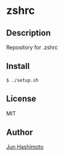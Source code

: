 zshrc
===

## Description

Repository for .zshrc

## Install

```
$ ./setup.sh
```

## License

MIT

## Author

[Jun Hashimoto](http://github.com/manji602)
